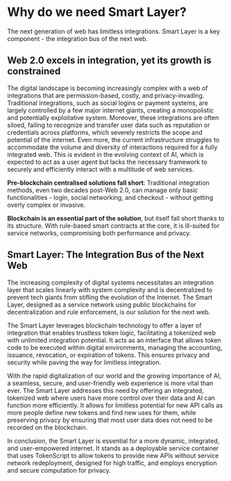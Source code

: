 # Why do we need Smart Layer?

The next generation of web has limitless integrations. Smart Layer is a key component - the integration bus of the next web.

## Web 2.0 excels in integration, yet its growth is constrained

The digital landscape is becoming increasingly complex with a web of integrations that are permission-based, costly, and privacy-invading. Traditional integrations, such as social logins or payment systems, are largely controlled by a few major internet giants, creating a monopolistic and potentially exploitative system. Moreover, these integrations are often siloed, failing to recognize and transfer user data such as reputation or credentials across platforms, which severely restricts the scope and potential of the internet. Even more, the current infrastructure struggles to accommodate the volume and diversity of interactions required for a fully integrated web. This is evident in the evolving context of AI, which is expected to act as a user agent but lacks the necessary framework to securely and efficiently interact with a multitude of web services.

**Pre-blockchain centralised solutions fall short**: Traditional integration methods, even two decades post-Web 2.0, can manage only basic functionalities - login, social networking, and checkout - without getting overly complex or invasive.

**Blockchain is an essential part of the solution**, but itself fall short thanks to its structure. With rule-based smart contracts at the core, it is ill-suited for service networks, compromising both performance and privacy.

## Smart Layer: The Integration Bus of the Next Web

The increasing complexity of digital systems necessitates an integration layer that scales linearly with system complexity and is decentralized to prevent tech giants from stifling the evolution of the Internet. The Smart Layer, designed as a service network using public blockchains for decentralization and rule enforcement, is our solution for the next web.

The Smart Layer leverages blockchain technology to offer a layer of integration that enables trustless token logic, facilitating a tokenized web with unlimited integration potential. It acts as an interface that allows token code to be executed within digital environments, managing the accounting, issuance, revocation, or expiration of tokens. This ensures privacy and security while paving the way for limitless integration.

With the rapid digitalization of our world and the growing importance of AI, a seamless, secure, and user-friendly web experience is more vital than ever. The Smart Layer addresses this need by offering an integrated, tokenized web where users have more control over their data and AI can function more efficiently. It allows for limitless potential for new API calls as more people define new tokens and find new uses for them, while preserving privacy by ensuring that most user data does not need to be recorded on the blockchain.

In conclusion, the Smart Layer is essential for a more dynamic, integrated, and user-empowered internet. It stands as a deployable service container that uses TokenScript to allow tokens to provide new APIs without service network redeployment, designed for high traffic, and employs encryption and secure computation for privacy.

